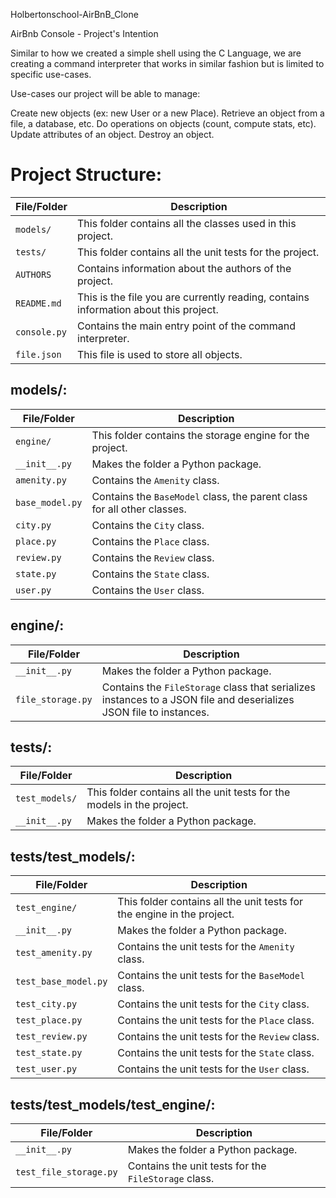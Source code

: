 Holbertonschool-AirBnB_Clone

AirBnb Console - Project's Intention

Similar to how we created a simple shell using the C Language, we are creating a command interpreter that works in similar fashion but is limited to specific use-cases.

Use-cases our project will be able to manage:

Create new objects (ex: new User or a new Place).
Retrieve an object from a file, a database, etc.
Do operations on objects (count, compute stats, etc).
Update attributes of an object.
Destroy an object.

# Project Structure:

| File/Folder                      | Description                                                                           |
| -------------------------------- | ------------------------------------------------------------------------------------- |
| `models/`                        | This folder contains all the classes used in this project.                            |
| `tests/`                         | This folder contains all the unit tests for the project.                              |
| `AUTHORS`                        | Contains information about the authors of the project.                                |
| `README.md`                      | This is the file you are currently reading, contains information about this project.  |
| `console.py`                     | Contains the main entry point of the command interpreter.                             |
| `file.json`                      | This file is used to store all objects.                                               |

## models/:

| File/Folder     | Description                                                                              |
| --------------- | ---------------------------------------------------------------------------------------- |
| `engine/`       | This folder contains the storage engine for the project.                                 |
| `__init__.py`   | Makes the folder a Python package.                                                       |
| `amenity.py`    | Contains the `Amenity` class.                                                            |
| `base_model.py` | Contains the `BaseModel` class, the parent class for all other classes.                  |
| `city.py`       | Contains the `City` class.                                                               |
| `place.py`      | Contains the `Place` class.                                                              |
| `review.py`     | Contains the `Review` class.                                                             |
| `state.py`      | Contains the `State` class.                                                              |
| `user.py`       | Contains the `User` class.                                                               |

## engine/:

| File/Folder       | Description                                                                                                        |
| ----------------- | ------------------------------------------------------------------------------------------------------------------ |
| `__init__.py`     | Makes the folder a Python package.                                                                                 |
| `file_storage.py` | Contains the `FileStorage` class that serializes instances to a JSON file and deserializes JSON file to instances. |

## tests/:

| File/Folder    | Description                                                            |
| -------------- | ---------------------------------------------------------------------- |
| `test_models/` | This folder contains all the unit tests for the models in the project. |
| `__init__.py`  | Makes the folder a Python package.                                     |

## tests/test_models/:

| File/Folder            | Description                                                                              |
| ---------------------- | ---------------------------------------------------------------------------------------- |
| `test_engine/`         | This folder contains all the unit tests for the engine in the project.                   |
| `__init__.py`          | Makes the folder a Python package.                                                       |
| `test_amenity.py`      | Contains the unit tests for the `Amenity` class.                                         |
| `test_base_model.py`   | Contains the unit tests for the `BaseModel` class.                                       |
| `test_city.py`         | Contains the unit tests for the `City` class.                                            |
| `test_place.py`        | Contains the unit tests for the `Place` class.                                           |
| `test_review.py`       | Contains the unit tests for the `Review` class.                                          |
| `test_state.py`        | Contains the unit tests for the `State` class.                                           |
| `test_user.py`         | Contains the unit tests for the `User` class.                                            |

## tests/test_models/test_engine/:

| File/Folder            | Description                                          |
| ---------------------- | ---------------------------------------------------- |
| `__init__.py`          | Makes the folder a Python package.                   |
| `test_file_storage.py` | Contains the unit tests for the `FileStorage` class. |


